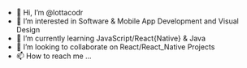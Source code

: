 - 👋 Hi, I’m @lottacodr
- 👀 I’m interested in Software & Mobile App Development and Visual Design
- 🌱 I’m currently learning JavaScript/React{Native} & Java
- 💞️ I’m looking to collaborate on React/React_Native Projects
- 📫 How to reach me ...

<!---
lottacodr/lottacodr is a ✨ special ✨ repository because its `README.md` (this file) appears on your GitHub profile.
You can click the Preview link to take a look at your changes.
--->
